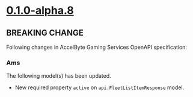 # [0.1.0-alpha.8]

## BREAKING CHANGE

Following changes in AccelByte Gaming Services OpenAPI specification:

### Ams

The following model(s) has been updated.

- New required property `active` on `api.FleetListItemResponse` model.

[0.1.0-alpha.8]: https://github.com/AccelByte/accelbyte-go-modular-sdk/compare/ams-sdk/0.1.0-alpha.7..0.1.0-alpha.8
